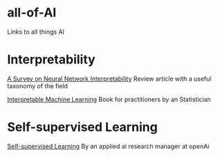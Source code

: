 # all-of-AI
Links to all things AI

# Interpretability

[A Survey on Neural Network Interpretability](https://arxiv.org/pdf/2012.14261.pdf)
Review article with a useful taxonomy of the field


[Interpretable Machine Learning](https://christophm.github.io/interpretable-ml-book/influential.html#influential)
Book for practitioners by an Statistician

# Self-supervised Learning


[Self-supervised Learning](https://lilianweng.github.io/lil-log/2019/11/10/self-supervised-learning.html#contrastive-predictive-coding)
By an applied ai research manager at openAi


